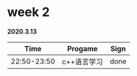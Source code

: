 # week 2

**2020.3.13**

Time|Progame|Sign
:----------:|:----------:|:----------:|
22:50-23:50|c++语言学习|done